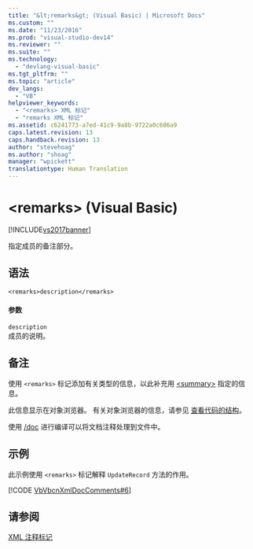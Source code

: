 ```yaml
---
title: "&lt;remarks&gt; (Visual Basic) | Microsoft Docs"
ms.custom: ""
ms.date: "11/23/2016"
ms.prod: "visual-studio-dev14"
ms.reviewer: ""
ms.suite: ""
ms.technology: 
  - "devlang-visual-basic"
ms.tgt_pltfrm: ""
ms.topic: "article"
dev_langs: 
  - "VB"
helpviewer_keywords: 
  - "<remarks> XML 标记"
  - "remarks XML 标记"
ms.assetid: c6241773-a7ed-41c9-9a8b-9722a0c606a9
caps.latest.revision: 13
caps.handback.revision: 13
author: "stevehoag"
ms.author: "shoag"
manager: "wpickett"
translationtype: Human Translation
---
```

# &lt;remarks&gt; (Visual Basic)
[!INCLUDE[vs2017banner](../../../csharp/includes/vs2017banner.md)]

指定成员的备注部分。  
  
## 语法  
  
```  
<remarks>description</remarks>  
```  
  
#### 参数  
 `description`  
 成员的说明。  
  
## 备注  
 使用 `<remarks>` 标记添加有关类型的信息，以此补充用 [\<summary\>](../../../visual-basic/language-reference/xmldoc/summary.md) 指定的信息。  
  
 此信息显示在对象浏览器。  有关对象浏览器的信息，请参见 [查看代码的结构](/visual-studio/ide/viewing-the-structure-of-code)。  
  
 使用 [\/doc](../../../visual-basic/reference/command-line-compiler/doc.md) 进行编译可以将文档注释处理到文件中。  
  
## 示例  
 此示例使用 `<remarks>` 标记解释 `UpdateRecord` 方法的作用。  
  
 [!CODE [VbVbcnXmlDocComments#6](../CodeSnippet/VS_Snippets_VBCSharp/VbVbcnXmlDocComments#6)]  
  
## 请参阅  
 [XML 注释标记](../../../visual-basic/language-reference/xmldoc/recommended-xml-tags-for-documentation-comments.md)